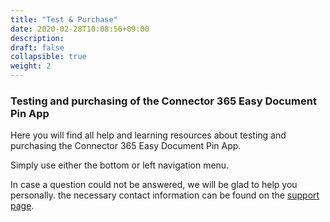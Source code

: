 ```yaml
---
title: "Test & Purchase"
date: 2020-02-28T10:08:56+09:00
description: 
draft: false
collapsible: true
weight: 2
---
```

### Testing and purchasing of the Connector 365 Easy Document Pin App
Here you will find all help and learning resources about testing and purchasing the Connector 365 Easy Document Pin App.

Simply use either the bottom or left navigation menu.

In case a question could not be answered, we will be glad to help you personally. the necessary contact information can be found on the [support page](en-us/apps/help-and-support/).